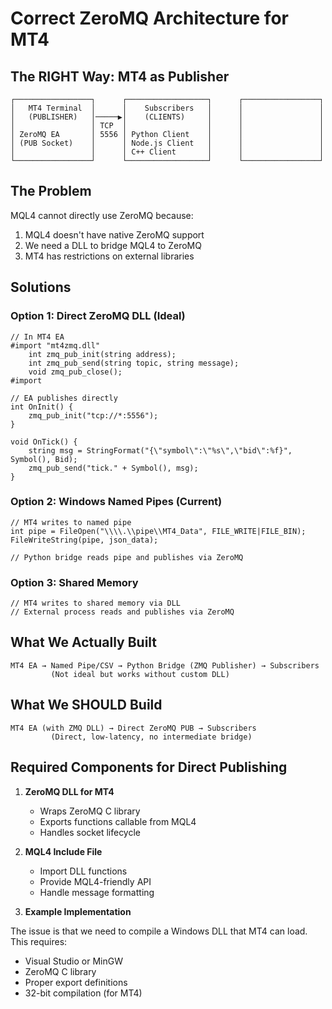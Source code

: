 # Correct ZeroMQ Architecture for MT4

## The RIGHT Way: MT4 as Publisher

```
┌─────────────────┐      ┌──────────────────┐      ┌─────────────────┐
│   MT4 Terminal  │      │    Subscribers   │      │                 │
│   (PUBLISHER)   │─────▶│    (CLIENTS)     │      │                 │
│                 │ TCP  │                  │      │                 │
│ ZeroMQ EA       │ 5556 │ Python Client    │      │                 │
│ (PUB Socket)    │      │ Node.js Client   │      │                 │
│                 │      │ C++ Client       │      │                 │
└─────────────────┘      └──────────────────┘      └─────────────────┘
```

## The Problem

MQL4 cannot directly use ZeroMQ because:
1. MQL4 doesn't have native ZeroMQ support
2. We need a DLL to bridge MQL4 to ZeroMQ
3. MT4 has restrictions on external libraries

## Solutions

### Option 1: Direct ZeroMQ DLL (Ideal)
```mql4
// In MT4 EA
#import "mt4zmq.dll"
    int zmq_pub_init(string address);
    int zmq_pub_send(string topic, string message);
    void zmq_pub_close();
#import

// EA publishes directly
int OnInit() {
    zmq_pub_init("tcp://*:5556");
}

void OnTick() {
    string msg = StringFormat("{\"symbol\":\"%s\",\"bid\":%f}", Symbol(), Bid);
    zmq_pub_send("tick." + Symbol(), msg);
}
```

### Option 2: Windows Named Pipes (Current)
```mql4
// MT4 writes to named pipe
int pipe = FileOpen("\\\\.\\pipe\\MT4_Data", FILE_WRITE|FILE_BIN);
FileWriteString(pipe, json_data);

// Python bridge reads pipe and publishes via ZeroMQ
```

### Option 3: Shared Memory
```mql4
// MT4 writes to shared memory via DLL
// External process reads and publishes via ZeroMQ
```

## What We Actually Built

```
MT4 EA → Named Pipe/CSV → Python Bridge (ZMQ Publisher) → Subscribers
         (Not ideal but works without custom DLL)
```

## What We SHOULD Build

```
MT4 EA (with ZMQ DLL) → Direct ZeroMQ PUB → Subscribers
         (Direct, low-latency, no intermediate bridge)
```

## Required Components for Direct Publishing

1. **ZeroMQ DLL for MT4**
   - Wraps ZeroMQ C library
   - Exports functions callable from MQL4
   - Handles socket lifecycle

2. **MQL4 Include File**
   - Import DLL functions
   - Provide MQL4-friendly API
   - Handle message formatting

3. **Example Implementation**

The issue is that we need to compile a Windows DLL that MT4 can load. This requires:
- Visual Studio or MinGW
- ZeroMQ C library
- Proper export definitions
- 32-bit compilation (for MT4)